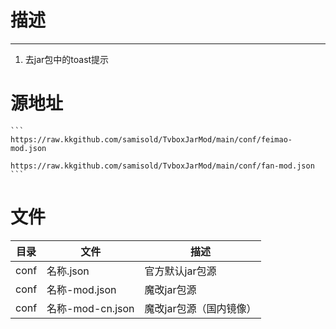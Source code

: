 # 描述
----

1. 去jar包中的toast提示

# 源地址
    ```
    https://raw.kkgithub.com/samisold/TvboxJarMod/main/conf/feimao-mod.json
    
    https://raw.kkgithub.com/samisold/TvboxJarMod/main/conf/fan-mod.json
    ```

# 文件

| 目录 | 文件             | 描述            |
| ---- | ---------------- | --------------- |
| conf | 名称.json        | 官方默认jar包源 |
| conf | 名称-mod.json    | 魔改jar包源     |
| conf | 名称-mod-cn.json | 魔改jar包源（国内镜像）     |

